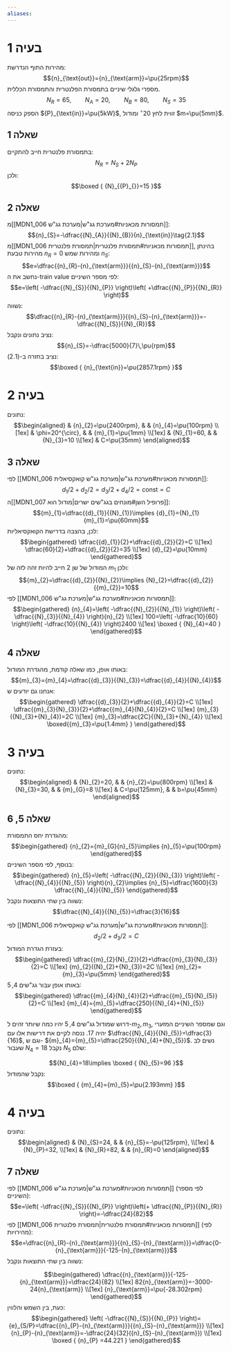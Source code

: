 ```yaml
---
aliases:
---
```

# בעיה 1
מהירות התוף הנדרשת:
$${n}_{\text{out}}={n}_{\text{arm}}=\pu{25rpm}$$
מספרי גלגלי שיניים בתמסורת הפלנטרית והתמסורת הכללית.
$${N}_{R}=65,\qquad {N}_{A}=20,\qquad {N}_{B}=80,\qquad {N}_{S}=35$$
הספק כניסה ${P}_{\text{in}}=\pu{5kW}$, זווית לחץ $20^{\circ}$ ומודול $m=\pu{5mm}$.

## שאלה 1
בתמסורת פלנטרית חייב להתקיים:
$${N}_{R}={N}_{S}+2{N}_{P}$$
ולכן:
$$\boxed {
{N}_{{P}_{}}=15
 }$$
## שאלה 2
 מ[[MDN1_006 תמסורות מכאניות#מערכת גג"ש|מערכת גג"ש]]:
 $${n}_{S}=-\dfrac{{N}_{A}}{{N}_{B}}{n}_{\text{in}}\tag{2.1}$$
 מ[[MDN1_006 תמסורות מכאניות#תמסורת פלנטרית|תמסורת פלנטרית]], בהינתן מהירות טבעת ${n}_{R}=0$ ומהירות שמש ${n}_{S}$:
 $$e=\dfrac{{n}_{R}-{n}_{\text{arm}}}{{n}_{S}-{n}_{\text{arm}}}$$
 נחשב את ה-train value לפי מספר השיניים:
 $$e=\left( -\dfrac{{N}_{S}}{{N}_{P}} \right)\left( +\dfrac{{N}_{P}}{{N}_{R}} \right)$$
 נשווה:
 $$\dfrac{{n}_{R}-{n}_{\text{arm}}}{{n}_{S}-{n}_{\text{arm}}}=-\dfrac{{N}_{S}}{{N}_{R}}$$
 נציב נתונים ונקבל:
 $${n}_{S}=-\dfrac{5000}{7}\,\pu{rpm}$$
 נציב בחזרה ב-$\text{(2.1)}$:
 $$\boxed {
{n}_{\text{in}}=\pu{2857.1rpm}
 }$$
# בעיה 2
נתונים:
$$\begin{aligned}
 & {n}_{2}=\pu{2400rpm}, &  & {n}_{4}=\pu{100rpm} \\[1ex]
 & \phi=20^{\circ}, &  & {m}_{1}=\pu{1mm}  \\[1ex]
 & {N}_{1}=60, &  & {N}_{3}=10 \\[1ex]
 & C=\pu{35mm}
\end{aligned}$$
## שאלה 3
לפי [[MDN1_006 תמסורות מכאניות#מערכת גג"ש|מערכת גג"ש קואקסיאלית]]:
$${d}_{1}/2+{d}_{2}/2={d}_{3}/2+{d}_{4}/2=\text{const} =C$$
ה[[MDN1_007 פרופיל השן#מונחים בגג"שים ישרים|מודול הוא]]:
$${m}_{1}=\dfrac{{d}_{1}}{{N}_{1}}\implies {d}_{1}={N}_{1}{m}_{1}=\pu{60mm}$$
לכן, בהצבה בדרישת הקואקסיאליות:
$$\begin{gathered}
\dfrac{{d}_{1}}{2}+\dfrac{{d}_{2}}{2}=C \\[1ex]
\dfrac{60}{2}+\dfrac{{d}_{2}}{2}=35 \\[1ex]
{d}_{2}=\pu{10mm}
\end{gathered}$$
המודול של שן $2$ חייב להיות זהה לזה של ${m}_{1}$ ולכן:
$${m}_{2}=\dfrac{{d}_{2}}{{N}_{2}}\implies {N}_{2}=\dfrac{{d}_{2}}{{m}_{2}}=10$$
לפי [[MDN1_006 תמסורות מכאניות#מערכת גג"ש|מערכת גג"ש]]:
$$\begin{gathered}
{n}_{4}=\left( -\dfrac{{N}_{2}}{{N}_{1}} \right)\left( -\dfrac{{N}_{3}}{{N}_{4}} \right){n}_{2} \\[1ex]
100=\left( -\dfrac{10}{60} \right)\left( -\dfrac{10}{{N}_{4}} \right)2400 \\[1ex]
\boxed {
{N}_{4}=40
 }
\end{gathered}$$

## שאלה 4
באותו אופן, כמו שאלה קודמת, מהגדרת המודול:
$${m}_{3}={m}_{4}=\dfrac{{d}_{3}}{{N}_{3}}=\dfrac{{d}_{4}}{{N}_{4}}$$
אנחנו גם יודעים ש:
$$\begin{gathered}
\dfrac{{d}_{3}}{2}+\dfrac{{d}_{4}}{2}=C \\[1ex]
\dfrac{{m}_{3}{N}_{3}}{2}+\dfrac{{m}_{4}{N}_{4}}{2}=C \\[1ex]
{m}_{3}({N}_{3}+{N}_{4})=2C \\[1ex]
{m}_{3}=\dfrac{2C}{{N}_{3}+{N}_{4}} \\[1ex]
\boxed{{m}_{3}=\pu{1.4mm} }
\end{gathered}$$

# בעיה 3
נתונים:
$$\begin{aligned}
 & {N}_{2}=20, &  & {n}_{2}=\pu{800rpm} \\[1ex]
 & {N}_{3}=30, &  & {m}_{G}=8 \\[1ex]
 & C=\pu{125mm}, &  & b=\pu{45mm}
\end{aligned}$$
## שאלה 5, 6
מהגדרת יחס התמסורת:
$$\begin{gathered}
{n}_{2}={m}_{G}{n}_{5}\implies {n}_{5}=\pu{100rpm}
\end{gathered}$$
בנוסף, לפי מספר השיניים:
$$\begin{gathered}
{n}_{5}=\left( -\dfrac{{N}_{2}}{{N}_{3}} \right)\left( -\dfrac{{N}_{4}}{{N}_{5}} \right){n}_{2}\implies {n}_{5}=\dfrac{1600}{3} \dfrac{{N}_{4}}{{N}_{5}}
\end{gathered}$$
נשווה בין שתי התוצאות ונקבל:
$$\dfrac{{N}_{4}}{{N}_{5}}=\dfrac{3}{16}$$

לפי [[MDN1_006 תמסורות מכאניות#מערכת גג"ש|מערכת גג"ש קואקסיאלית]]:
$${d}_{2}/2+{d}_{3}/2=C$$
בעזרת הגדרת המודול:
$$\begin{gathered}
\dfrac{{m}_{2}{N}_{2}}{2}+\dfrac{{m}_{3}{N}_{3}}{2}=C \\[1ex]
{m}_{2}({N}_{2}+{N}_{3})=2C \\[1ex]
{m}_{2}={m}_{3}=\pu{5mm}
\end{gathered}$$
באותו אופן עבור גג"שים $4,5$:
$$\begin{gathered}
\dfrac{{m}_{4}{N}_{4}}{2}+\dfrac{{m}_{5}{N}_{5}}{2}=C \\[1ex]
{m}_{4}={m}_{5}=\dfrac{250}{{N}_{4}+{N}_{5}}
\end{gathered}$$

דרוש שמודול גג"שים $4,5$ יהיו כמה שיותר זהים ל-${m}_{2},{m}_{3}$, וגם שמספר השיניים המזערי יהיה $17$. ננסה לקיים את דרישות אלו עם $\dfrac{{N}_{4}}{{N}_{5}}=\dfrac{3}{16}$, וגם ש- ${m}_{4}={m}_{5}=\dfrac{250}{{N}_{4}+{N}_{5}}$. נשים לב שעבור ${N}_{4}=18$ נקבל ${N}_{5}$ שלם:

$${N}_{4}=18\implies \boxed {
{N}_{5}=96
 }$$
נקבל שהמודול:
$$\boxed {
{m}_{4}={m}_{5}=\pu{2.193mm}
 }$$

# בעיה 4

נתונים:
$$\begin{aligned}
 & {N}_{S}=24, &  & {n}_{S}=-\pu{125rpm}, \\[1ex]
 & {N}_{P}=32, \\[1ex]
 & {N}_{R}=82, &  & {n}_{R}=0
\end{aligned}$$

## שאלה 7
לפי [[MDN1_006 תמסורות מכאניות#מערכת גג"ש|מערכת גג"ש]] (לפי מספר השיניים):
$$e=\left( -\dfrac{{N}_{S}}{{N}_{P}} \right)\left(+ \dfrac{{N}_{P}}{{N}_{R}} \right)=-\dfrac{24}{82}$$
לפי [[MDN1_006 תמסורות מכאניות#תמסורת פלנטרית|תמסורת פלנטרית]] (לפי מהירויות):
$$e=\dfrac{{n}_{R}-{n}_{\text{arm}}}{{n}_{S}-{n}_{\text{arm}}}=\dfrac{0-{n}_{\text{arm}}}{-125-{n}_{\text{arm}}}$$
נשווה בין שתי התוצאות ונקבל:

$$\begin{gathered}
\dfrac{{n}_{\text{arm}}}{-125-{n}_{\text{arm}}}=\dfrac{24}{82} \\[1ex]
82{n}_{\text{arm}}=-3000-24{n}_{\text{arm}} \\[1ex]
{n}_{\text{arm}}=\pu{-28.302rpm}
\end{gathered}$$
כעת, בין השמש והלווין:
$$\begin{gathered}
\left( -\dfrac{{N}_{S}}{{N}_{P}} \right)={e}_{S/P}=\dfrac{{n}_{P}-{n}_{\text{arm}}}{{n}_{S}-{n}_{\text{arm}}} \\[1ex]
{n}_{P}-{n}_{\text{arm}}=-\dfrac{24}{32}({n}_{S}-{n}_{\text{arm}}) \\[1ex]
\boxed {
{n}_{P} =44.221 
 }
\end{gathered}$$